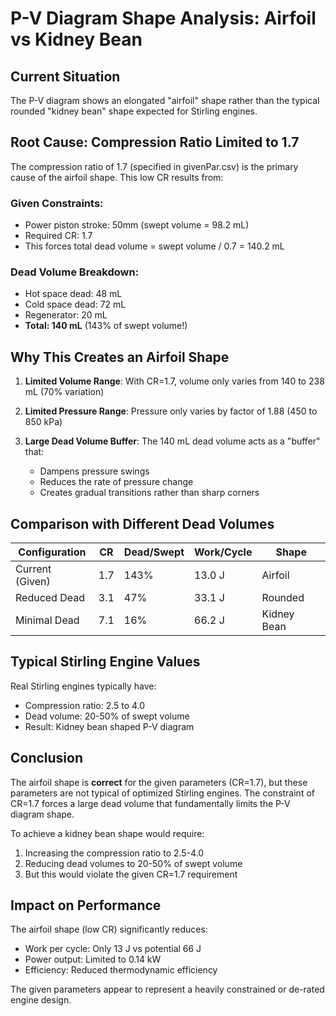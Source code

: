 # P-V Diagram Shape Analysis: Airfoil vs Kidney Bean

## Current Situation

The P-V diagram shows an elongated "airfoil" shape rather than the typical rounded "kidney bean" shape expected for Stirling engines.

## Root Cause: Compression Ratio Limited to 1.7

The compression ratio of 1.7 (specified in givenPar.csv) is the primary cause of the airfoil shape. This low CR results from:

### Given Constraints:
- Power piston stroke: 50mm (swept volume = 98.2 mL)
- Required CR: 1.7
- This forces total dead volume = swept volume / 0.7 = 140.2 mL

### Dead Volume Breakdown:
- Hot space dead: 48 mL
- Cold space dead: 72 mL
- Regenerator: 20 mL
- **Total: 140 mL** (143% of swept volume!)

## Why This Creates an Airfoil Shape

1. **Limited Volume Range**: With CR=1.7, volume only varies from 140 to 238 mL (70% variation)

2. **Limited Pressure Range**: Pressure only varies by factor of 1.88 (450 to 850 kPa)

3. **Large Dead Volume Buffer**: The 140 mL dead volume acts as a "buffer" that:
   - Dampens pressure swings
   - Reduces the rate of pressure change
   - Creates gradual transitions rather than sharp corners

## Comparison with Different Dead Volumes

| Configuration | CR | Dead/Swept | Work/Cycle | Shape |
|--------------|-----|------------|------------|--------|
| Current (Given) | 1.7 | 143% | 13.0 J | Airfoil |
| Reduced Dead | 3.1 | 47% | 33.1 J | Rounded |
| Minimal Dead | 7.1 | 16% | 66.2 J | Kidney Bean |

## Typical Stirling Engine Values

Real Stirling engines typically have:
- Compression ratio: 2.5 to 4.0
- Dead volume: 20-50% of swept volume
- Result: Kidney bean shaped P-V diagram

## Conclusion

The airfoil shape is **correct** for the given parameters (CR=1.7), but these parameters are not typical of optimized Stirling engines. The constraint of CR=1.7 forces a large dead volume that fundamentally limits the P-V diagram shape.

To achieve a kidney bean shape would require:
1. Increasing the compression ratio to 2.5-4.0
2. Reducing dead volumes to 20-50% of swept volume
3. But this would violate the given CR=1.7 requirement

## Impact on Performance

The airfoil shape (low CR) significantly reduces:
- Work per cycle: Only 13 J vs potential 66 J
- Power output: Limited to 0.14 kW
- Efficiency: Reduced thermodynamic efficiency

The given parameters appear to represent a heavily constrained or de-rated engine design.
